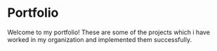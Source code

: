 # Portfolio
Welcome to my portfolio! These are some of the projects which i have worked in my organization and implemented them successfully.

